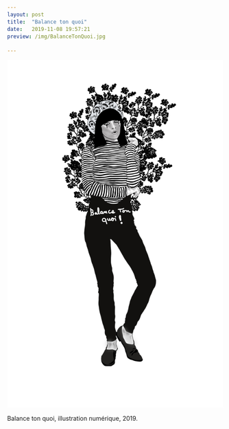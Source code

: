 ```yaml
---
layout: post
title:  "Balance ton quoi"
date:   2019-11-08 19:57:21
preview: /img/BalanceTonQuoi.jpg

---
```


![Picture 1](/img/BalanceTonQuoi.jpg) 


Balance ton quoi, illustration numérique, 2019.
